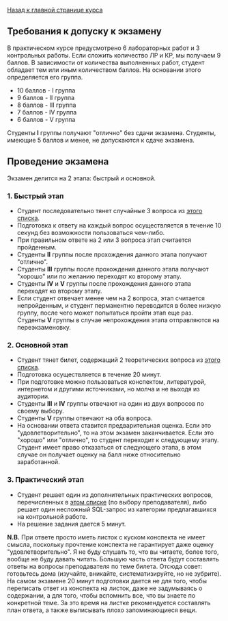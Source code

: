 [Назад к главной странице курса](https://github.com/db2017ss/syllabus)

## Требования к допуску к экзамену

В практическом курсе предусмотрено 6 лабораторных работ и 3 контрольных работы. Если сложить количество ЛР и КР, мы получаем 9 баллов. В зависимости от количества выполненных работ, студент обладает тем или иным количеством баллов. На основании этого определяется его группа.

* 10 баллов - I группа
* 9 баллов - II группа
* 8 баллов - III группа
* 7 баллов - IV группа
* 6 баллов - V группа

Студенты __I__ группы получают "отлично" без сдачи экзамена. Студенты, имеющие 5 баллов и менее, не допускаются к сдаче экзамена.

## Проведение экзамена

Экзамен делится на 2 этапа: быстрый и основной.

### 1. Быстрый этап

* Студент последовательно тянет случайные 3 вопроса из [этого списка](https://github.com/db2017ss/syllabus/blob/master/exam/fast.md).
* Подготовка к ответу на каждый вопрос осуществляется в течение 10 секунд без возможности пользоваться чем-либо.
* При правильном ответе на 2 или 3 вопроса этап считается пройденным.
* Студенты __II__ группы после прохождения данного этапа получают "отлично".
* Студенты __III__ группы после прохождения данного этапа получают "хорошо" или по желанию переходят ко второму этапу.
* Студенты __IV__ и __V__ группы после прохождения данного этапа переходят ко второму этапу.
* Если студент отвечает менее чем на 2 вопроса, этап считается непройденным, и студент перманентно переводится в более низкую группу, после чего может попытаться пройти этап еще раз. Студенты __V__ группы в случае непрохождения этапа отправляются на переэкзаменовку.

### 2. Основной этап

* Студент тянет билет, содержащий 2 теоретических вопроса из [этого списка](https://github.com/db2017ss/syllabus/blob/master/exam/theory.md).
* Подготовка осуществляется в течение 20 минут. 
* При подготовке можно пользоваться конспектом, литературой, интернетом и другими источниками, но молча и не выходя из аудитории.
* Студенты __III__ и __IV__ группы отвечают на один из двух вопросов по своему выбору.
* Студенты __V__ группы отвечают на оба вопроса.
* На основании ответа ставится предварительная оценка. Если это "удовлетворительно", то на этом экзамен заканчивается. Если это "хорошо" или "отлично", то студент переходит к следующему этапу. Студент имеет право отказаться от следующего этапа, в этом случае он получает оценку на балл ниже относительно заработанной.

### 3. Практический этап

* Студент решает один из дополнительных практических вопросов, перечисленных в [этом списке](https://github.com/db2017ss/syllabus/blob/master/exam/practice.md) (по выбору преподавателя), либо решает один несложный SQL-запрос из категории предлагавшихся на контрольной работе.
* На решение задания дается 5 минут.

__N.B.__ При ответе просто иметь листок с куском конспекта не имеет смысла, поскольку прочтение конспекта не гарантирует даже оценку "удовлетворительно". Я не буду слушать то, что вы читаете, более того, вообще не буду давать читать. Большую часть ответа будут составлять ответы на вопросы преподавателя по теме билета. Отсюда совет: готовьтесь дома (изучайте, вникайте, систематизируйте, но не зубрите). На самом экзамене 20 минут подготовки дается не для того, чтобы переписать ответ из конспекта на листок, даже не задумываясь о содержании, а для того, чтобы вспомнить все, что вы знаете по конкретной теме. За это время на листке рекомендуется составлять план ответа, а также выписывать плохо запоминающиеся вещи.


